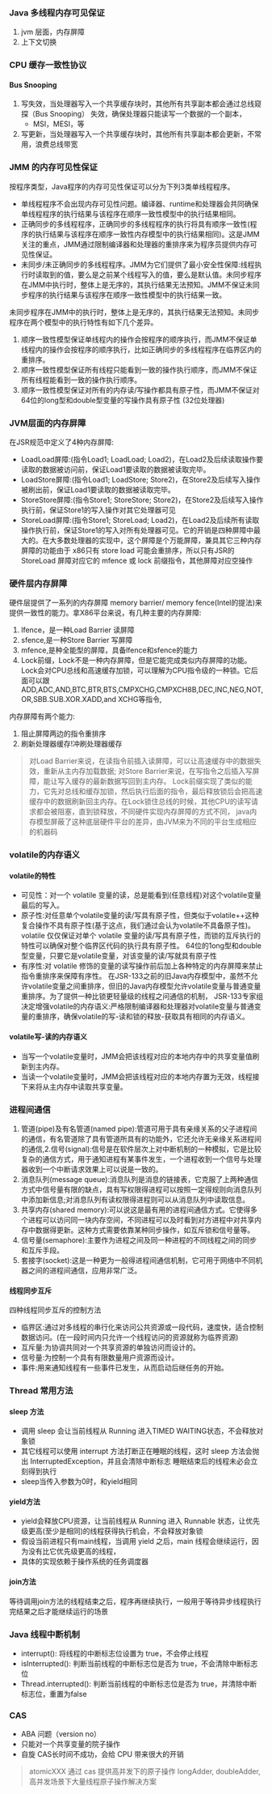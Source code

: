 ### Java 多线程内存可见保证
1. jvm 层面，内存屏障
2. 上下文切换

### CPU 缓存一致性协议

#### Bus Snooping

1. 写失效，当处理器写入一个共享缓存块时，其他所有共享副本都会通过总线窥探（Bus Snooping） 失效，确保处理器只能读写一个数据的一个副本，
   - MSI，MESI，等
2. 写更新，当处理器写入一个共享缓存块时，其他所有共享副本都会更新，不常用，浪费总线带宽


### JMM 的内存可见性保证

按程序类型，Java程序的内存可见性保证可以分为下列3类单线程程序。
- 单线程程序不会出现内存可见性问题。编译器、runtime和处理器会共同确保单线程程序的执行结果与该程序在顺序一致性模型中的执行结果相同。
- 正确同步的多线程程序，正确同步的多线程程序的执行将具有顺序一致性(程序的执行结果与该程序在顺序一致性内存模型中的执行结果相同)。这是JMM关注的重点，JMM通过限制编译器和处理器的重排序来为程序员提供内存可见性保证。
- 未同步/未正确同步的多线程程序。JMM为它们提供了最小安全性保障:线程执行时读取到的值，要么是之前某个线程写入的值，要么是默认值。未同步程序在JMM中执行时，整体上是无序的，其执行结果无法预知。JMM不保证未同步程序的执行结果与该程序在顺序一致性模型中的执行结果一致。

未同步程序在JMM中的执行时，整体上是无序的，其执行结果无法预知。未同步程序在两个模型中的执行特性有如下几个差异。
1) 顺序一致性模型保证单线程内的操作会按程序的顺序执行，而JMM不保证单线程内的操作会按程序的顺序执行，比如正确同步的多线程程序在临界区内的重排序。
2) 顺序一致性模型保证所有线程只能看到一致的操作执行顺序，而JMM不保证所有线程能看到一致的操作执行顺序。
3) 顺序一致性模型保证对所有的内存读/写操作都具有原子性，而JMM不保证对64位的long型和double型变量的写操作具有原子性
(32位处理器)


### JVM层面的内存屏障
在JSR规范中定义了4种内存屏障:
- LoadLoad屏障:(指令Load1; LoadLoad; Load2)，在Load2及后续读取操作要读取的数据被访问前，保证Load1要读取的数据被读取完毕。
- LoadStore屏障:(指令Load1; LoadStore; Store2)，在Store2及后续写入操作被刷出前，保证Load1要读取的数据被读取完毕。
- StoreStore屏障:(指令Store1; StoreStore; Store2)，在Store2及后续写入操作执行前，保证Store1的写入操作对其它处理器可见
- StoreLoad屏障:(指令Store1; StoreLoad; Load2)，在Load2及后续所有读取操作执行前，保证Store1的写入对所有处理器可见。它的开销是四种屏障中最大的。在大多数处理器的实现中，这个屏障是个万能屏障，兼具其它三种内存屏障的功能由于 x86只有 store load 可能会重排序，所以只有JSR的 StoreLoad 屏障对应它的 mfence 或 lock 前缀指令，其他屏障对应空操作



### 硬件层内存屏障
硬件层提供了一系列的内存屏障 memory barrier/ memory fence(Intel的提法)来提供一致性的能力。拿X86平台来说，有几种主要的内存屏障:
1. lfence，是一种Load Barrier 读屏障
2. sfence,是一种Store Barrier 写屏障
3. mfence,是种全能型的屏障，具备lfence和sfence的能力
4. Lock前缀，Lock不是一种内存屏障，但是它能完成类似内存屏障的功能。Lock会对CPU总线和高速缓存加锁，可以理解为CPU指令级的一种锁。它后面可以跟ADD,ADC,AND,BTC,BTR,BTS,CMPXCHG,CMPXCH8B,DEC,INC,NEG,NOT,OR,SBB.SUB.XOR.XADD,and XCHG等指令,

内存屏障有两个能力:
1. 阻止屏障两边的指令重排序
2. 刷新处理器缓存!冲刷处理器缓存

> 对Load Barrier来说，在读指令前插入读屏障，可以让高速缓存中的数据失效，重新从主内存加载数据;
> 对Store Barrier来说，在写指令之后插入写屏障，能让写入缓存的最新数据写回到主内存。 
> Lock前缀实现了类似的能力，它先对总线和缓存加锁，然后执行后面的指令，最后释放锁后会把高速缓存中的数据刷新回主内存。在Lock锁住总线的时候，其他CPU的读写请求都会被阻塞，直到锁释放，不同硬件实现内存屏障的方式不同，
> java内存模型屏蔽了这种底层硬件平台的差异，由JVM来为不同的平台生成相应的机器码


### volatile的内存语义
#### volatile的特性
- 可见性：对一个 volatile 变量的读，总是能看到(任意线程)对这个volatile变量最后的写入。
- 原子性:对任意单个volatile变量的读/写具有原子性，但类似于volatile++这种复合操作不具有原子性(基于这点，我们通过会认为volatile不具备原子性)。volatile 仅仅保证对单个 volatile 变量的读/写具有原子性，而锁的互斥执行的特性可以确保对整个临界区代码的执行具有原子性。
64位的1ong型和double型变量，只要它是volatile变量，对该变量的读/写就具有原子性
- 有序性:对 volatile 修饰的变量的读写操作前后加上各种特定的内存屏障来禁止指令重排序来保障有序性。
  在JSR-133之前的旧Java内存模型中，虽然不允许volatile变量之间重排序，但旧的Java内存模型允许volatile变量与普通变量重排序。为了提供一种比锁更轻量级的线程之问通信的机制，
  JSR-133专家组决定增强volatile的内存语义:严格限制编译器和处理器对volatile变量与普通变量的重排序，确保volatile的写-读和锁的释放-获取具有相同的内存语义。
#### volatile写-读的内存语义
- 当写一个volatile变量时，JMM会把该线程对应的本地内存中的共享变量值刷新到主内存。
- 当读一个volatile变量时，JMM会把该线程对应的本地内存置为无效，线程接下来将从主内存中读取共享变量。


### 进程间通信
1. 管道(pipe)及有名管道(named pipe):管道可用于具有亲缘关系的父子进程间的通信，有名管道除了具有管道所具有的功能外，它还允许无亲缘关系进程间的通信,2.信号(signal):信号是在软件层次上对中断机制的一种模拟，它是比较复杂的通信方式，用于通知进程有某事件发生，一个进程收到一个信号与处理器收到一个中断请求效果上可以说是一致的。
3. 消息队列(message queue):消息队列是消息的链接表，它克服了上两种通信方式中信号量有限的缺点，具有写权限得进程可以按照一定得规则向消息队列中添加新信息;对消息队列有读权限得进程则可以从消息队列中读取信息。 
4. 共享内存(shared memory):可以说这是最有用的进程间通信方式。它使得多个进程可以访问同一块内存空间，不同进程可以及时看到对方进程中对共享内存中数据得更新。这种方式需要依靠某种同步操作，如互斥锁和信号量等。
5. 信号量(semaphore):主要作为进程之间及同一种进程的不同线程之间的同步和互斥手段。
6. 套接字(socket):这是一种更为一般得进程间通信机制，它可用于网络中不同机器之间的进程间通信，应用非常广泛。

#### 线程同步互斥
四种线程同步互斥的控制方法
- 临界区:通过对多线程的串行化来访问公共资源或一段代码，速度快，适合控制数据访问。(在一段时间内只允许一个线程访问的资源就称为临界资源)
- 互斥量:为协调共同对一个共享资源的单独访问而设计的。
- 信号量:为控制一个具有有限数量用户资源而设计。
- 事件:用来通知线程有一些事件已发生，从而启动后继任务的开始。


### Thread 常用方法
#### sleep 方法
- 调用 sleep 会让当前线程从 Running 进入TIMED WAITING状态，不会释放对象锁
- 其它线程可以使用 interrupt 方法打断正在睡眠的线程，这时 sleep 方法会抛出 InterruptedException，并且会清除中断标志
  睡眠结束后的线程未必会立刻得到执行
- sleep当传入参数为0时，和yield相同

#### yield方法
- yield会释放CPU资源，让当前线程从 Running 进入 Runnable 状态，让优先级更高(至少是相同)的线程获得执行机会，不会释放对象锁
- 假设当前进程只有main线程，当调用 yield 之后，main 线程会继续运行，因为没有比它优先级更高的线程，
- 具体的实现依赖于操作系统的任务调度器

#### join方法
等待调用join方法的线程结束之后，程序再继续执行，一般用于等待异步线程执行完结果之后才能继续运行的场景


### Java 线程中断机制
- interrupt(): 将线程的中断标志位设置为 true，不会停止线程
- isInterrupted(): 判断当前线程的中断标志位是否为 true，不会清除中断标志位
- Thread.interrupted(): 判断当前线程的中断标志位是否为 true，并清除中断标志位，重置为false


### CAS
- ABA 问题（version no）
- 只能对一个共享变量的院子操作
- 自旋 CAS长时间不成功，会给 CPU 带来很大的开销

> atomicXXX 通过 cas 提供高并发下的原子操作
> longAdder, doubleAdder, 高并发场景下大量线程原子操作解决方案